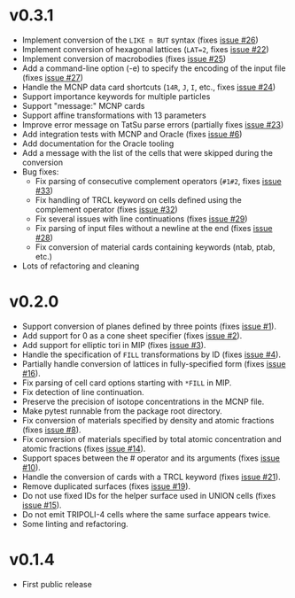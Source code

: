 v0.3.1
======

* Implement conversion of the `LIKE n BUT` syntax (fixes [issue
  #26](https://github.com/arekfu/t4_geom_convert/issues/26))
* Implement conversion of hexagonal lattices (`LAT=2`, fixes [issue
  #22](https://github.com/arekfu/t4_geom_convert/issues/22))
* Implement conversion of macrobodies (fixes [issue
  #25](https://github.com/arekfu/t4_geom_convert/issues/25))
* Add a command-line option (-e) to specify the encoding of the input file
  (fixes [issue #27](https://github.com/arekfu/t4_geom_convert/issues/27))
* Handle the MCNP data card shortcuts (`14R`, `J`, `I`, etc., fixes [issue
  #24](https://github.com/arekfu/t4_geom_convert/issues/24))
* Support importance keywords for multiple particles
* Support "message:" MCNP cards
* Support affine transformations with 13 parameters
* Improve error message on TatSu parse errors (partially fixes [issue
  #23](https://github.com/arekfu/t4_geom_convert/issues/23))
* Add integration tests with MCNP and Oracle (fixes [issue
  #6](https://github.com/arekfu/t4_geom_convert/issues/6))
* Add documentation for the Oracle tooling
* Add a message with the list of the cells that were skipped during the
  conversion
* Bug fixes:
  - Fix parsing of consecutive complement operators (`#1#2`, fixes [issue
    #33](https://github.com/arekfu/t4_geom_convert/issues/33))
  - Fix handling of TRCL keyword on cells defined using the complement operator
    (fixes [issue #32](https://github.com/arekfu/t4_geom_convert/issues/32))
  - Fix several issues with line continuations (fixes [issue
    #29](https://github.com/arekfu/t4_geom_convert/issues/29))
  - Fix parsing of input files without a newline at the end (fixes [issue
    #28](https://github.com/arekfu/t4_geom_convert/issues/28))
  - Fix conversion of material cards containing keywords (ntab, ptab, etc.)
* Lots of refactoring and cleaning

v0.2.0
======

* Support conversion of planes defined by three points (fixes [issue
  #1](https://github.com/arekfu/t4_geom_convert/issues/1)).
* Add support for 0 as a cone sheet specifier (fixes [issue
  #2](https://github.com/arekfu/t4_geom_convert/issues/2)).
* Add support for elliptic tori in MIP (fixes [issue
  #3](https://github.com/arekfu/t4_geom_convert/issues/3)).
* Handle the specification of `FILL` transformations by ID (fixes [issue
  #4](https://github.com/arekfu/t4_geom_convert/issues/4)).
* Partially handle conversion of lattices in fully-specified form (fixes [issue
  #16](https://github.com/arekfu/t4_geom_convert/issues/16)).
* Fix parsing of cell card options starting with `*FILL` in MIP.
* Fix detection of line continuation.
* Preserve the precision of isotope concentrations in the MCNP file.
* Make pytest runnable from the package root directory.
* Fix conversion of materials specified by density and atomic fractions (fixes
  [issue #8](https://github.com/arekfu/t4_geom_convert/issues/8)).
* Fix conversion of materials specified by total atomic concentration and
  atomic fractions (fixes [issue
  #14](https://github.com/arekfu/t4_geom_convert/issues/14)).
* Support spaces between the # operator and its arguments (fixes [issue
  #10](https://github.com/arekfu/t4_geom_convert/issues/10)).
* Handle the conversion of cards with a TRCL keyword (fixes [issue
  #21](https://github.com/arekfu/t4_geom_convert/issues/21)).
* Remove duplicated surfaces (fixes [issue
  #19](https://github.com/arekfu/t4_geom_convert/issues/19)).
* Do not use fixed IDs for the helper surface used in UNION cells (fixes [issue
  #15](https://github.com/arekfu/t4_geom_convert/issues/15)).
* Do not emit TRIPOLI-4 cells where the same surface appears twice.
* Some linting and refactoring.


v0.1.4
======

* First public release

